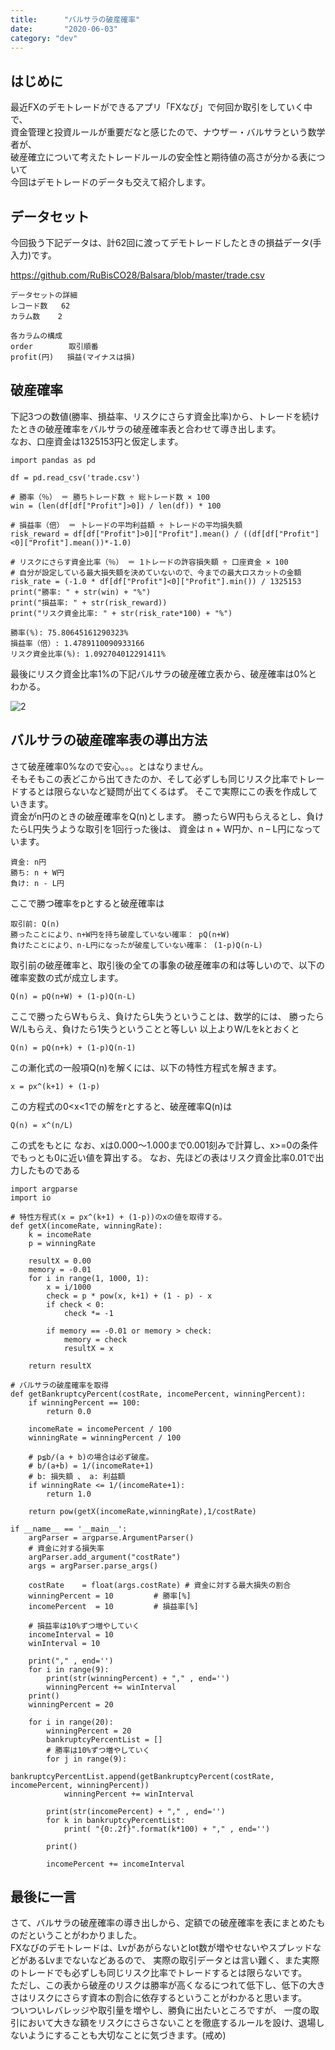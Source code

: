 ```yaml
---
title:      "バルサラの破産確率"
date:       "2020-06-03"
category: "dev"
---
```


## はじめに
最近FXのデモトレードができるアプリ「FXなび」で何回か取引をしていく中で、  
資金管理と投資ルールが重要だなと感じたので、ナウザー・バルサラという数学者が、  
破産確立について考えたトレードルールの安全性と期待値の高さが分かる表について  
今回はデモトレードのデータも交えて紹介します。　

## データセット
今回扱う下記データは、計62回に渡ってデモトレードしたときの損益データ(手入力)です。  

https://github.com/RuBisCO28/Balsara/blob/master/trade.csv

```
データセットの詳細
レコード数 	62
カラム数 	2

各カラムの構成
order        取引順番 	
profit(円)   損益(マイナスは損)
```

## 破産確率
下記3つの数値(勝率、損益率、リスクにさらす資金比率)から、トレードを続けたときの破産確率をバルサラの破産確率表と合わせて導き出します。  
なお、口座資金は1325153円と仮定します。

```
import pandas as pd

df = pd.read_csv('trade.csv')

# 勝率（％） ＝ 勝ちトレード数 ÷ 総トレード数 × 100
win = (len(df[df["Profit"]>0]) / len(df)) * 100

# 損益率（倍） ＝ トレードの平均利益額 ÷ トレードの平均損失額
risk_reward = df[df["Profit"]>0]["Profit"].mean() / ((df[df["Profit"]<0]["Profit"].mean())*-1.0)

# リスクにさらす資金比率（％） ＝ 1トレードの許容損失額 ÷ 口座資金 × 100
# 自分が設定している最大損失額を決めていないので、今までの最大ロスカットの金額
risk_rate = (-1.0 * df[df["Profit"]<0]["Profit"].min()) / 1325153
print("勝率: " + str(win) + "%")
print("損益率: " + str(risk_reward))
print("リスク資金比率: " + str(risk_rate*100) + "%")
```

```
勝率(%): 75.80645161290323%
損益率（倍）: 1.4789110090933166
リスク資金比率(%): 1.092704012291411%
```

最後にリスク資金比率1%の下記バルサラの破産確立表から、破産確率は0%とわかる。

![2](/img/balusara/table.png)

## バルサラの破産確率表の導出方法
さて破産確率0%なので安心。。。とはなりません。  
そもそもこの表どこから出てきたのか、そして必ずしも同じリスク比率でトレードするとは限らないなど疑問が出てくるはず。
そこで実際にこの表を作成していきます。  
資金がn円のときの破産確率をQ(n)とします。
勝ったらW円もらえるとし、負けたらL円失うような取引を1回行った後は、
資金は n + W円か、n – L円になっています。

```
資金: n円
勝ち: n + W円
負け: n - L円
```

ここで勝つ確率をpとすると破産確率は

```
取引前: Q(n)
勝ったことにより、n+W円を持ち破産していない確率： pQ(n+W)
負けたことにより、n-L円になったが破産していない確率： (1-p)Q(n-L)
```

取引前の破産確率と、取引後の全ての事象の破産確率の和は等しいので、以下の確率変数の式が成立します。

```
Q(n) = pQ(n+W) + (1-p)Q(n-L)
```

ここで勝ったらWもらえ、負けたらL失うということは、数学的には、
勝ったらW/Lもらえ、負けたら1失うということと等しい
以上よりW/Lをkとおくと

```
Q(n) = pQ(n+k) + (1-p)Q(n-1)
```

この漸化式の一般項Q(n)を解くには、以下の特性方程式を解きます。

```
x = px^(k+1) + (1-p)
```

この方程式の0<x<1での解をrとすると、破産確率Q(n)は

```
Q(n) = x^(n/L)
```

この式をもとに
なお、xは0.000～1.000まで0.001刻みで計算し、x>=0の条件でもっとも0に近い値を算出する。
なお、先ほどの表はリスク資金比率0.01で出力したものである

```
import argparse
import io

# 特性方程式(x = px^(k+1) + (1-p))のxの値を取得する。
def getX(incomeRate, winningRate):
    k = incomeRate
    p = winningRate
    
    resultX = 0.00
    memory = -0.01
    for i in range(1, 1000, 1):
        x = i/1000
        check = p * pow(x, k+1) + (1 - p) - x
        if check < 0:
            check *= -1

        if memory == -0.01 or memory > check:
            memory = check
            resultX = x

    return resultX
    
# バルサラの破産確率を取得
def getBankruptcyPercent(costRate, incomePercent, winningPercent):
    if winningPercent == 100:
        return 0.0

    incomeRate = incomePercent / 100
    winningRate = winningPercent / 100
    
    # p≦b/(a + b)の場合は必ず破産。
    # b/(a+b) = 1/(incomeRate+1)
    # b: 損失額 、 a: 利益額
    if winningRate <= 1/(incomeRate+1):
        return 1.0
    
    return pow(getX(incomeRate,winningRate),1/costRate)

if __name__ == '__main__':
    argParser = argparse.ArgumentParser()
    # 資金に対する損失率
    argParser.add_argument("costRate")
    args = argParser.parse_args()
    
    costRate    = float(args.costRate) # 資金に対する最大損失の割合
    winningPercent = 10         # 勝率[%]
    incomePercent  = 10         # 損益率[%]

    # 損益率は10%ずつ増やしていく
    incomeInterval = 10
    winInterval = 10
    
    print("," , end='')
    for i in range(9):
        print(str(winningPercent) + "," , end='')
        winningPercent += winInterval
    print()
    winningPercent = 20
    
    for i in range(20):
        winningPercent = 20
        bankruptcyPercentList = []
        # 勝率は10%ずつ増やしていく
        for j in range(9):
            bankruptcyPercentList.append(getBankruptcyPercent(costRate, incomePercent, winningPercent))
            winningPercent += winInterval
        
        print(str(incomePercent) + "," , end='')
        for k in bankruptcyPercentList:
            print( "{0:.2f}".format(k*100) + "," , end='')
        
        print()
        
        incomePercent += incomeInterval
```

##  最後に一言
さて、バルサラの破産確率の導き出しから、定額での破産確率を表にまとめたものだということがわかりました。  
FXなびのデモトレードは、Lvがあがらないとlot数が増やせないやスプレッドなどがあるLvまでないなどあるので、
実際の取引データとは言い難く、また実際のトレードでも必ずしも同じリスク比率でトレードするとは限らないです。  
ただし、この表から破産のリスクは勝率が高くなるにつれて低下し、低下の大きさはリスクにさらす資本の割合に依存するということがわかると思います。  
ついついレバレッジや取引量を増やし、勝負に出たいところですが、
一度の取引において大きな額をリスクにさらさないことを徹底するルールを設け、退場しないようにすることも大切なことに気づきます。(戒め)
